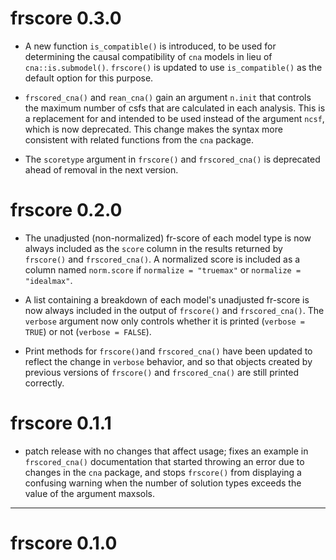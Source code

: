 # frscore 0.3.0

- A new function `is_compatible()` is introduced, to be used for determining
the causal compatibility of `cna` models in lieu of `cna::is.submodel()`. 
`frscore()` is updated to use `is_compatible()` as the default 
option for this purpose.

- `frscored_cna()` and `rean_cna()` gain an argument `n.init` that
controls the maximum number of csfs that are calculated in each analysis.
This is a replacement for and intended to be used instead of the 
argument `ncsf`, which is now deprecated. This change makes the syntax
more consistent with related functions from the `cna` package.

- The `scoretype` argument in `frscore()` and `frscored_cna()` is deprecated
ahead of removal in the next version.




# frscore 0.2.0

- The unadjusted (non-normalized) fr-score of each model type is now always
included as the `score` column in the results returned by
`frscore()` and `frscored_cna()`. A normalized score 
is included as a column named `norm.score` if `normalize = "truemax"` or 
`normalize = "idealmax"`.

- A list containing a breakdown of each model's unadjusted fr-score is now 
always included in the output of `frscore()` and `frscored_cna()`. 
The `verbose` argument now only controls
whether it is printed (`verbose = TRUE`) or not (`verbose = FALSE`).

- Print methods for `frscore()`and `frscored_cna()` have been updated
to reflect the change in `verbose` behavior, and so that objects
created by previous versions of `frscore()` and `frscored_cna()` are
still printed correctly.


# frscore 0.1.1

- patch release with no changes that affect usage; fixes an example in `frscored_cna()` documentation that started throwing an error due to changes in the `cna` package, and stops `frscore()` from displaying a confusing warning when the number of solution types exceeds the value of the argument maxsols. 



---

# frscore 0.1.0


